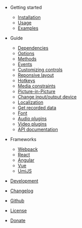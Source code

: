 - Getting started
  - [Installation](install.md)
  - [Usage](usage.md)
  - [Examples](examples.md)

- Guide
  - [Dependencies](dependencies.md)
  - [Options](options.md)
  - [Methods](methods.md)
  - [Events](events.md)
  - [Customizing controls](controls.md)
  - [Reponsive layout](responsive.md)
  - [Hotkeys](hotkeys.md)
  - [Media constraints](media-constraints.md)
  - [Picture-in-Picture](picture-in-picture.md)
  - [Change input/output device](change-device.md)
  - [Localization](localization.md)
  - [Get recorded data](recorded-data.md)
  - [Font](font)
  - [Audio plugins](audio-plugins.md)
  - [Video plugins](video-plugins.md)
  - [API documentation](https://collab-project.github.io/videojs-record/api/)

- Frameworks
  - [Webpack](webpack.md)
  - [React](react.md)
  - [Angular](angular.md)
  - [Vue](vue.md)
  - [UmiJS](umijs.md)

- [Development](development.md)
- [Changelog](/changelog)
- [Github](https://github.com/collab-project/videojs-record)
- [License](/license)
- [Donate](donate.md)
